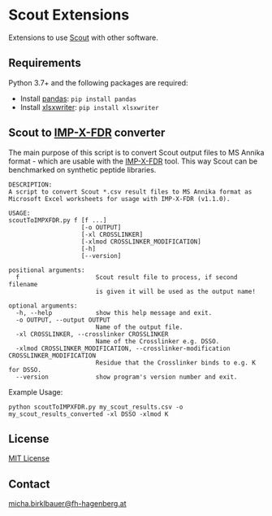 # Scout Extensions

Extensions to use [Scout](https://github.com/diogobor/Scout) with other software.

## Requirements

Python 3.7+ and the following packages are required:
- Install [pandas](https://pandas.pydata.org/): `pip install pandas`
- Install [xlsxwriter](https://xlsxwriter.readthedocs.io/): `pip install xlsxwriter`

## Scout to [IMP-X-FDR](https://github.com/fstanek/imp-x-fdr) converter

The main purpose of this script is to convert Scout output files to MS Annika format - which are usable with the [IMP-X-FDR](https://github.com/fstanek/imp-x-fdr) tool. This way Scout can be benchmarked on synthetic peptide libraries.

```
DESCRIPTION:
A script to convert Scout *.csv result files to MS Annika format as
Microsoft Excel worksheets for usage with IMP-X-FDR (v1.1.0).

USAGE:
scoutToIMPXFDR.py f [f ...]
                    [-o OUTPUT]
                    [-xl CROSSLINKER]
                    [-xlmod CROSSLINKER_MODIFICATION]
                    [-h]
                    [--version]

positional arguments:
  f                     Scout result file to process, if second filename
                        is given it will be used as the output name!

optional arguments:
  -h, --help            show this help message and exit.
  -o OUTPUT, --output OUTPUT
                        Name of the output file.
  -xl CROSSLINKER, --crosslinker CROSSLINKER
                        Name of the Crosslinker e.g. DSSO.
  -xlmod CROSSLINKER_MODIFICATION, --crosslinker-modification CROSSLINKER_MODIFICATION
                        Residue that the Crosslinker binds to e.g. K for DSSO.
  --version             show program's version number and exit.
```

Example Usage:

```
python scoutToIMPXFDR.py my_scout_results.csv -o my_scout_results_converted -xl DSSO -xlmod K
```

## License

[MIT License](https://github.com/hgb-bin-proteomics/MaXLinker_extensions/blob/master/LICENSE)

## Contact

[micha.birklbauer@fh-hagenberg.at](mailto:micha.birklbauer@fh-hagenberg.at)
